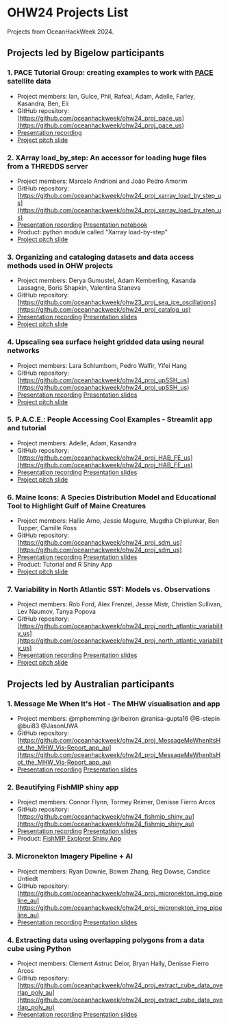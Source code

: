 # OHW24 Projects List

Projects from OceanHackWeek 2024.

## Projects led by Bigelow participants

### 1. PACE Tutorial Group: creating examples to work with [PACE](https://pace.gsfc.nasa.gov/) satellite data

- Project members: Ian, Gulce, Phil, Rafeal, Adam, Adelle, Farley, Kasandra, Ben, Eli
- GitHub repository: [https://github.com/oceanhackweek/ohw24_proj_pace_us](https://github.com/oceanhackweek/ohw24_proj_pace_us)
- [Presentation recording]()
- [Project pitch slide](https://raw.githubusercontent.com/oceanhackweek/ohw24_proj_pace_us/main/pace_pitch.png) 

### 2. XArray load_by_step: An accessor for loading huge files from a THREDDS server

- Project members: Marcelo Andrioni and João Pedro Amorim
- GitHub repository: [https://github.com/oceanhackweek/ohw24_proj_xarray_load_by_step_us](https://github.com/oceanhackweek/ohw24_proj_xarray_load_by_step_us)
- [Presentation recording]() [Presentation notebook](https://github.com/oceanhackweek/ohw24_proj_xarray_load_by_step_us/blob/main/final_notebooks/ohw24_project_presentation.ipynb)
- Product: python module called "Xarray load-by-step"
- [Project pitch slide](https://docs.google.com/presentation/d/1MG32LTh15YH1vHQdv_7U-SAyclAFcNLs-xWWvf0eZ8g/edit#slide=id.g2f660589f1f_42_0)

### 3. Organizing and cataloging datasets and data access methods used in OHW projects

- Project members: Derya Gumustel, Adam Kemberling, Kasanda Lassagne, Boris Shapkin, Valentina Staneva
- GitHub repository: [https://github.com/oceanhackweek/ohw23_proj_sea_ice_oscillations](https://github.com/oceanhackweek/ohw24_proj_catalog_us)
- [Presentation recording]() [Presentation slides]()
- [Project pitch slide](https://docs.google.com/presentation/d/1MG32LTh15YH1vHQdv_7U-SAyclAFcNLs-xWWvf0eZ8g/edit#slide=id.g2f660589f1f_3_5)

### 4. Upscaling sea surface height gridded data using neural networks

- Project members: Lara Schlumbom, Pedro Walfir, Yifei Hang
- GitHub repository: [https://github.com/oceanhackweek/ohw24_proj_upSSH_us](https://github.com/oceanhackweek/ohw24_proj_upSSH_us)
- [Presentation recording]() [Presentation slides]()
- [Project pitch slide](https://docs.google.com/presentation/d/1MG32LTh15YH1vHQdv_7U-SAyclAFcNLs-xWWvf0eZ8g/edit#slide=id.g2f660589f1f_28_0)

### 5. P.A.C.E.: People Accessing Cool Examples - Streamlit app and tutorial

- Project members: Adelle, Adam, Kasandra
- GitHub repository: [https://github.com/oceanhackweek/ohw24_proj_HAB_FE_us](https://github.com/oceanhackweek/ohw24_proj_HAB_FE_us)
- [Presentation recording]() [Presentation slides]()
- [Project pitch slide](https://docs.google.com/presentation/d/1MG32LTh15YH1vHQdv_7U-SAyclAFcNLs-xWWvf0eZ8g/edit#slide=id.g2f660589f1f_18_0)

### 6. Maine Icons: A Species Distribution Model and Educational Tool to Highlight Gulf of Maine Creatures

- Project members: Hallie Arno, Jessie Maguire, Mugdha Chiplunkar, Ben Tupper, Camille Ross
- GitHub repository: [https://github.com/oceanhackweek/ohw24_proj_sdm_us](https://github.com/oceanhackweek/ohw24_proj_sdm_us)
- [Presentation recording]() [Presentation slides]()
- Product: Tutorial and R Shiny App
- [Project pitch slide](https://docs.google.com/presentation/d/1MG32LTh15YH1vHQdv_7U-SAyclAFcNLs-xWWvf0eZ8g/edit#slide=id.g2f660589f1f_4_0)

### 7. Variability in North Atlantic SST: Models vs. Observations

- Project members: Rob Ford, Alex Frenzel, Jesse Mistr, Christian Sullivan, Lev Naumov, Tanya Popova
- GitHub repository: [https://github.com/oceanhackweek/ohw24_proj_north_atlantic_variability_us](https://github.com/oceanhackweek/ohw24_proj_north_atlantic_variability_us)
- [Presentation recording]() [Presentation slides]()
- [Project pitch slide](https://docs.google.com/presentation/d/1MG32LTh15YH1vHQdv_7U-SAyclAFcNLs-xWWvf0eZ8g/edit#slide=id.g2f660589f1f_13_0)


## Projects led by Australian participants

### 1. Message Me When It's Hot - The MHW visualisation and app

- Project members: @mphemming @ribeiron @ranisa-gupta16 @B-stepin @bui83 @JasonUWA
- GitHub repository: [https://github.com/oceanhackweek/ohw24_proj_MessageMeWhenItsHot_the_MHW_Vis-Report_app_au](https://github.com/oceanhackweek/ohw24_proj_MessageMeWhenItsHot_the_MHW_Vis-Report_app_au)
- [Presentation recording]() [Presentation slides]()

### 2. Beautifying FishMIP shiny app

- Project members: Connor Flynn, Tormey Reimer, Denisse Fierro Arcos
- GitHub repository: [https://github.com/oceanhackweek/ohw24_fishmip_shiny_au](https://github.com/oceanhackweek/ohw24_fishmip_shiny_au)
- [Presentation recording]() [Presentation slides]()
- Product: [FishMIP Explorer Shiny App](https://rstudio.global-ecosystem-model.cloud.edu.au/shiny/FishMIP_Input_Explorer/)

### 3. Micronekton Imagery Pipeline + AI

- Project members: Ryan Downie, Bowen Zhang, Reg Dowse, Candice Untiedt	
- GitHub repository: [https://github.com/oceanhackweek/ohw24_proj_micronekton_img_pipeline_au](https://github.com/oceanhackweek/ohw24_proj_micronekton_img_pipeline_au)
- [Presentation recording]() [Presentation slides]()

### 4. Extracting data using overlapping polygons from a data cube using Python

- Project members: Clement Astruc Delor, Bryan Hally, Denisse Fierro Arcos
- GitHub repository: [https://github.com/oceanhackweek/ohw24_proj_extract_cube_data_overlap_poly_au](https://github.com/oceanhackweek/ohw24_proj_extract_cube_data_overlap_poly_au)
- [Presentation recording]() [Presentation slides]()

